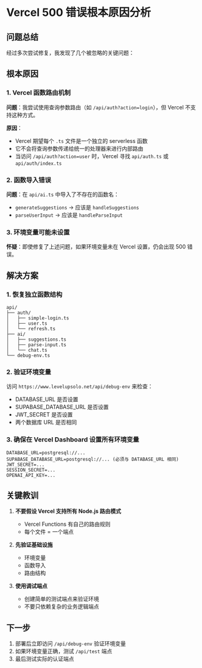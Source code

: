 # Vercel 500 错误根本原因分析

## 问题总结
经过多次尝试修复，我发现了几个被忽略的关键问题：

## 根本原因

### 1. Vercel 函数路由机制
**问题**：我尝试使用查询参数路由（如 `/api/auth?action=login`），但 Vercel 不支持这种方式。

**原因**：
- Vercel 期望每个 `.ts` 文件是一个独立的 serverless 函数
- 它不会将查询参数传递给统一的处理器来进行内部路由
- 当访问 `/api/auth?action=user` 时，Vercel 寻找 `api/auth.ts` 或 `api/auth/index.ts`

### 2. 函数导入错误
**问题**：在 `api/ai.ts` 中导入了不存在的函数名：
- `generateSuggestions` → 应该是 `handleSuggestions`
- `parseUserInput` → 应该是 `handleParseInput`

### 3. 环境变量可能未设置
**怀疑**：即使修复了上述问题，如果环境变量未在 Vercel 设置，仍会出现 500 错误。

## 解决方案

### 1. 恢复独立函数结构
```
api/
├── auth/
│   ├── simple-login.ts
│   ├── user.ts
│   └── refresh.ts
├── ai/
│   ├── suggestions.ts
│   ├── parse-input.ts
│   └── chat.ts
└── debug-env.ts
```

### 2. 验证环境变量
访问 `https://www.levelupsolo.net/api/debug-env` 来检查：
- DATABASE_URL 是否设置
- SUPABASE_DATABASE_URL 是否设置
- JWT_SECRET 是否设置
- 两个数据库 URL 是否相同

### 3. 确保在 Vercel Dashboard 设置所有环境变量
```
DATABASE_URL=postgresql://...
SUPABASE_DATABASE_URL=postgresql://... (必须与 DATABASE_URL 相同)
JWT_SECRET=...
SESSION_SECRET=...
OPENAI_API_KEY=...
```

## 关键教训

1. **不要假设 Vercel 支持所有 Node.js 路由模式**
   - Vercel Functions 有自己的路由规则
   - 每个文件 = 一个端点

2. **先验证基础设施**
   - 环境变量
   - 函数导入
   - 路由结构

3. **使用调试端点**
   - 创建简单的测试端点来验证环境
   - 不要只依赖复杂的业务逻辑端点

## 下一步

1. 部署后立即访问 `/api/debug-env` 验证环境变量
2. 如果环境变量正确，测试 `/api/test` 端点
3. 最后测试实际的认证端点